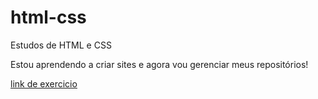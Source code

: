# html-css
 Estudos de HTML e CSS

 Estou aprendendo a criar sites e agora vou gerenciar meus repositórios!

 <a href="https://ademir1988.github.io/html-css/exercicios/ex021/index.html">link de exercicio</a>
